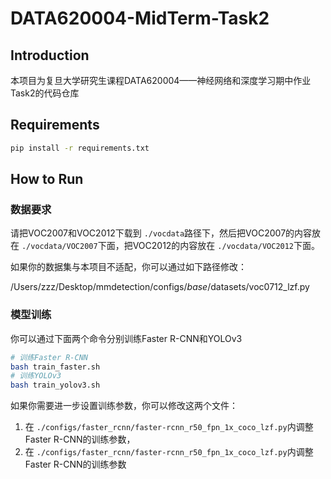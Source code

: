 
# DATA620004-MidTerm-Task2

## Introduction

本项目为复旦大学研究生课程DATA620004——神经网络和深度学习期中作业Task2的代码仓库

## Requirements

```bash
pip install -r requirements.txt
```

## How to Run

### 数据要求

请把VOC2007和VOC2012下载到 `./vocdata`路径下，然后把VOC2007的内容放在 `./vocdata/VOC2007`下面，把VOC2012的内容放在 `./vocdata/VOC2012`下面。

如果你的数据集与本项目不适配，你可以通过如下路径修改：

/Users/zzz/Desktop/mmdetection/configs/_base_/datasets/voc0712_lzf.py

### 模型训练

你可以通过下面两个命令分别训练Faster R-CNN和YOLOv3

```bash
# 训练Faster R-CNN
bash train_faster.sh
# 训练YOLOv3
bash train_yolov3.sh
```

如果你需要进一步设置训练参数，你可以修改这两个文件：

1. 在 `./configs/faster_rcnn/faster-rcnn_r50_fpn_1x_coco_lzf.py`内调整Faster R-CNN的训练参数，
2. 在 `./configs/faster_rcnn/faster-rcnn_r50_fpn_1x_coco_lzf.py`内调整Faster R-CNN的训练参数
